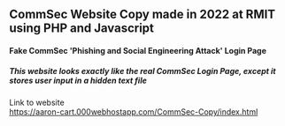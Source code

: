 ## CommSec Website Copy made in 2022 at RMIT using PHP and Javascript
#### Fake CommSec 'Phishing and Social Engineering Attack' Login Page
##### This website looks exactly like the real CommSec Login Page, except it stores user input in a hidden text file
Link to website<br />
https://aaron-cart.000webhostapp.com/CommSec-Copy/index.html
